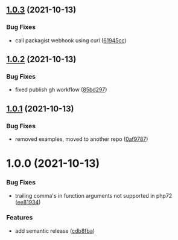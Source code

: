 ## [1.0.3](https://github.com/streammachineio/php-driver/compare/v1.0.2...v1.0.3) (2021-10-13)


### Bug Fixes

* call packagist webhook using curl ([61945cc](https://github.com/streammachineio/php-driver/commit/61945cc532d46180e0c476434767f80d498ddb0d))

## [1.0.2](https://github.com/streammachineio/php-driver/compare/v1.0.1...v1.0.2) (2021-10-13)


### Bug Fixes

* fixed publish gh workflow ([85bd297](https://github.com/streammachineio/php-driver/commit/85bd297d2c8b3878ca70a33378054f10fec390c6))

## [1.0.1](https://github.com/streammachineio/php-driver/compare/v1.0.0...v1.0.1) (2021-10-13)


### Bug Fixes

* removed examples, moved to another repo ([0af9787](https://github.com/streammachineio/php-driver/commit/0af9787b5b75b25cef08b4acbb3083ea895e49ec))

# 1.0.0 (2021-10-13)


### Bug Fixes

* trailing comma's in function arguments not supported in php72 ([ee81934](https://github.com/streammachineio/php-driver/commit/ee819344f73180c91a4b964abc4cb3b5f7b56e9a))


### Features

* add semantic release ([cdb8fba](https://github.com/streammachineio/php-driver/commit/cdb8fba60abc1b37605e724fefbf045f91dd8e87))
